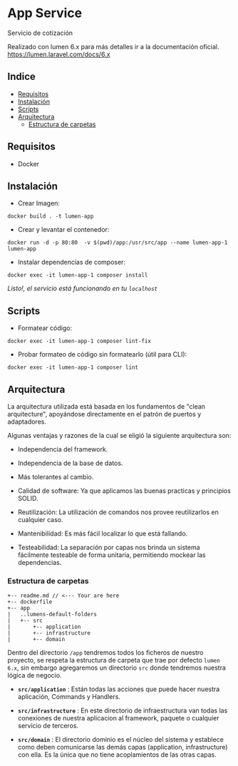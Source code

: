 # App Service


Servicio de cotización 




Realizado con lumen 6.x para más detalles ir a la documentación oficial.
https://lumen.laravel.com/docs/6.x




## Indice
-   [Requisitos](#requisitos)
-   [Instalación](#instalación)
-   [Scripts](#scripts)
-   [Arquitectura](#arquitectura)
    -   [Estructura de carpetas](#estructura-de-carpetas)


## Requisitos
-   Docker


## Instalación


- Crear Imagen:
```
docker build . -t lumen-app
```
- Crear y levantar el contenedor:
```
docker run -d -p 80:80  -v $(pwd)/app:/usr/src/app --name lumen-app-1 lumen-app
```
- Instalar dependencias de composer:
```
docker exec -it lumen-app-1 composer install
```


*Listo!, el servicio está funcionando en tu `localhost`* 


## Scripts


- Formatear código:
```
docker exec -it lumen-app-1 composer lint-fix
```


- Probar formateo de código sin formatearlo (útil para CLI):
```
docker exec -it lumen-app-1 composer lint
```


## Arquitectura


La arquitectura utilizada está basada en los fundamentos de "clean arquitecture", apoyándose directamente en el patrón de puertos y adaptadores.


Algunas ventajas y razones de la cual se eligió la siguiente arquitectura son:

- Independencia del framework.

- Independencia de la base de datos.

- Más tolerantes al cambio.

- Calidad de software: Ya que aplicamos las buenas practicas y principios SOLID.

- Reutilización: La utilización de comandos nos provee reutilizarlos en cualquier caso.

- Mantenibilidad: Es más fácil localizar lo que está fallando.

- Testeabilidad: La separación por capas nos brinda un sistema fácilmente testeable de forma unitaria, permitiendo mockear las dependencias.


### Estructura de carpetas
```
+-- readme.md // <--- Your are here
+-- dockerfile
+-- app
|   ..lumens-default-folders
|   +-- src
|       +-- application
|       +-- infrastructure
|       +-- domain
```
Dentro del directorio `/app` tendremos todos los ficheros de nuestro proyecto, se respeta la estructura de carpeta que trae por defecto `lumen 6.x`, sin embargo agregaremos un directorio `src` donde tendremos nuestra lógica de negocio.

- **`src/application`** : Están todas las acciones que puede hacer nuestra aplicación, Commands y Handlers.

- **`src/infrastructure`** : En este directorio de infraestructura van todas las conexiones de nuestra aplicacion al framework, paquete o cualquier servicio de terceros.

- **`src/domain`** : El directorio dominio es el núcleo del sistema y establece como deben comunicarse las demás capas (application, infrastructure) con ella. Es la única que no tiene acoplamientos de las otras capas.
